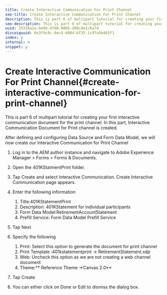 ```yaml
---
title: Create Interactive Communication For Print Channel
seo-title: Create Interactive Communication For Print Channel
description: This is part 6 of multipart tutorial for creating your first interactive communication document for the print channel. In this part, Interactive Communication Document for Print channel is created.
seo-description: This is part 6 of multipart tutorial for creating your first interactive communication document for the print channel. In this part, Interactive Communication Document for Print channel is created.
uuid: 25318a2a-be9d-47d8-806b-d99c8e1c6a74
discoiquuid: 6e3f9c8c-8ec4-4084-bf35-1c97a5b463f1
index: y
internal: n
snippet: y
---
```


# Create Interactive Communication For Print Channel{#create-interactive-communication-for-print-channel}

This is part 6 of multipart tutorial for creating your first interactive communication document for the print channel. In this part, Interactive Communication Document for Print channel is created.

After defining and configuring Data Source and Form Data Model, we will now create our Interactive Communication for Print Channel

1. Log in to the AEM author instance and navigate to Adobe Experience Manager &gt; Forms &gt; Forms & Documents. 
1. Open the 401KStatmentPrint folder.
1. Tap Create and select Interactive Communication. Create Interactive Communication page appears. 
1. Enter the following information

    1. Title:401KStatementPrint
    1. Description: 401KStatement for individual participants
    1. Form Data Model:RetirementAccountStatement
    1. Prefill Service: Form Data Model Prefill Service

1. Tap Next
1. Specify the following

    1. Print: Select this option to generate the document for print channel
    1. Print Template :401kstatementprint -&gt; RetirementStatement.xdp
    1. Web: Uncheck this option as we are not creating a web channel document
    1. Theme:** Reference Theme -&gt;Canvas 2.0**

1. Tap Create
1. You can either click on Done or Edit to dismiss the dialog box.

